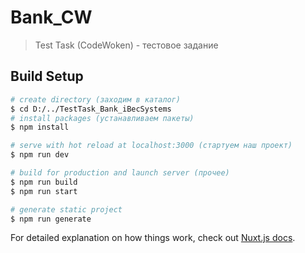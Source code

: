 # Bank_CW

> Test Task (CodeWoken) - тестовое задание

## Build Setup

``` bash
# create directory (заходим в каталог)
$ cd D:/../TestTask_Bank_iBecSystems
# install packages (устанавливаем пакеты)
$ npm install

# serve with hot reload at localhost:3000 (стартуем наш проект)
$ npm run dev

# build for production and launch server (прочее)
$ npm run build
$ npm run start

# generate static project
$ npm run generate
```

For detailed explanation on how things work, check out [Nuxt.js docs](https://nuxtjs.org).

